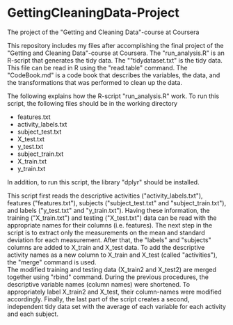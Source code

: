 # GettingCleaningData-Project
The project of the "Getting and Cleaning Data"-course at Coursera

This repository includes my files after accomplishing the final project of the "Getting and Cleaning Data"-course at Coursera. 
The "run_analysis.R" is an R-script that generates the tidy data.
The ""tidydataset.txt" is the tidy data. This file can be read in R using the "read.table" command. 
The "CodeBook.md" is a code book that describes the variables, the data, and the transformations that was performed to clean up the data. 

The following explains how the R-script "run_analysis.R" work.
To run this script, the following files should be in the working directory
- features.txt       
- activity_labels.txt
- subject_test.txt   
- X_test.txt             
- y_test.txt
- subject_train.txt  
- X_train.txt             
- y_train.txt

In addition, to run this script, the library "dplyr" should be installed. 

This script first reads the descriptive activities ("activity_labels.txt"), features ("features.txt"), subjects ("subject_test.txt" and "subject_train.txt"), and labels ("y_test.txt" and "y_train.txt"). Having these information, the training ("X_train.txt") and testing ("X_test.txt") data can be read with the appropriate names for their columns (i.e. features). 
The next step in the script is to extract only the measurements on the mean and standard deviation for each measurement. After that, the "labels" and "subjects" columns are added to X_train and X_test data. To add the descriptive activity names as a new column to X_train and X_test (called "activities"), the "merge" command is used.   
The modified training and testing data (X_train2 and X_test2) are merged together using "rbind" command. During the previous procedures, the descriptive variable names (column names) were shortened. To appropriately label X_train2 and X_test, their column-names were modified accordingly. Finally, the last part of the script creates a second, independent tidy data set with the average of each variable for each activity and each subject. 
